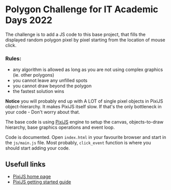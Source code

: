 # Polygon Challenge for IT Academic Days 2022 

The challenge is to add a JS code to this base project, that fills the displayed random polygon pixel by pixel starting from the location of mouse click.

### Rules:
* any algorithm is allowed as long as you are not using complex graphics (ie. other polygons)
* you cannot leave any unfilled spots
* you cannot draw beyond the polygon
* the fastest solution wins

**Notice** you will probably end up with A LOT of single pixel objects in PixiJS object-hierarchy. It makes PixiJS itself slow. 
If that's the only bottleneck in your code - Don't worry about that.

The base code is using [PixiJS](https://pixijs.com/) engine to setup the canvas, objects-to-draw hierarchy, base graphics operations and event loop.

Code is documented. Open `index.html` in your favourite browser and start in the `js/main.js` file. Most probably, `click_event` function is where you should start
adding your code.

## Usefull links
* [PixiJS home page](https://pixijs.com/)
* [PixiJS getting started guide](https://pixijs.io/guides/basics/getting-started.html)
